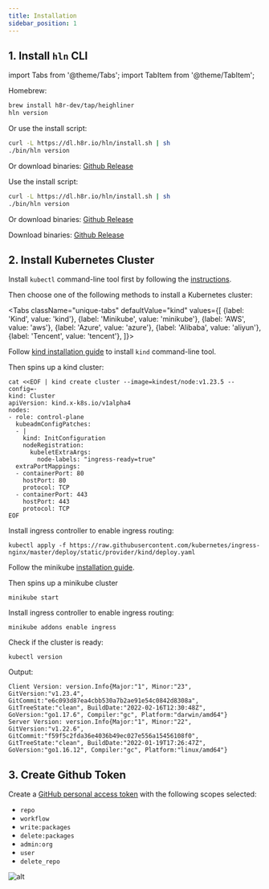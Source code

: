 ```yaml
---
title: Installation
sidebar_position: 1
---
```



## 1. Install `hln` CLI

import Tabs from '@theme/Tabs';
import TabItem from '@theme/TabItem';

<Tabs>
  <TabItem value="macos" label="MacOS" default>

Homebrew:

```bash
brew install h8r-dev/tap/heighliner
hln version
```

Or use the install script:

```bash
curl -L https://dl.h8r.io/hln/install.sh | sh
./bin/hln version
```

Or download binaries: [Github Release](https://github.com/h8r-dev/heighliner/releases)

  </TabItem>
  <TabItem value="linux" label="Linux">

Use the install script:

```bash
curl -L https://dl.h8r.io/hln/install.sh | sh
./bin/hln version
```

Or download binaries: [Github Release](https://github.com/h8r-dev/heighliner/releases)

  </TabItem>
  <TabItem value="windows" label="Windows">

Download binaries: [Github Release](https://github.com/h8r-dev/heighliner/releases)

  </TabItem>
</Tabs>

## 2. Install Kubernetes Cluster

Install `kubectl` command-line tool first by following the [instructions](https://kubernetes.io/docs/tasks/tools/).

Then choose one of the following methods to install a Kubernetes cluster:

<Tabs
className="unique-tabs"
defaultValue="kind"
values={[
{label: 'Kind', value: 'kind'},
{label: 'Minikube', value: 'minikube'},
{label: 'AWS', value: 'aws'},
{label: 'Azure', value: 'azure'},
{label: 'Alibaba', value: 'aliyun'},
{label: 'Tencent', value: 'tencent'},
]}>

<TabItem value="kind">

Follow [kind installation guide](https://kind.sigs.k8s.io/docs/user/quick-start/#installation) to install `kind` command-line tool.

Then spins up a kind cluster:

```shell
cat <<EOF | kind create cluster --image=kindest/node:v1.23.5 --config=-
kind: Cluster
apiVersion: kind.x-k8s.io/v1alpha4
nodes:
- role: control-plane
  kubeadmConfigPatches:
  - |
    kind: InitConfiguration
    nodeRegistration:
      kubeletExtraArgs:
        node-labels: "ingress-ready=true"
  extraPortMappings:
  - containerPort: 80
    hostPort: 80
    protocol: TCP
  - containerPort: 443
    hostPort: 443
    protocol: TCP
EOF
```

Install ingress controller to enable ingress routing:

```shell
kubectl apply -f https://raw.githubusercontent.com/kubernetes/ingress-nginx/master/deploy/static/provider/kind/deploy.yaml
```

</TabItem>

<TabItem value="minikube">

Follow the minikube [installation guide](https://minikube.sigs.k8s.io/docs/start/).

Then spins up a minikube cluster

```shell
minikube start
```

Install ingress controller to enable ingress routing:

```shell
minikube addons enable ingress
```

</TabItem>

<TabItem value="aws">
</TabItem>
<TabItem value="azure">
</TabItem>
<TabItem value="aliyun">
</TabItem>
<TabItem value="tencent">
</TabItem>

</Tabs>

Check if the cluster is ready:

```shell
kubectl version
```

Output:

```shell
Client Version: version.Info{Major:"1", Minor:"23", GitVersion:"v1.23.4", GitCommit:"e6c093d87ea4cbb530a7b2ae91e54c0842d8308a", GitTreeState:"clean", BuildDate:"2022-02-16T12:30:48Z", GoVersion:"go1.17.6", Compiler:"gc", Platform:"darwin/amd64"}
Server Version: version.Info{Major:"1", Minor:"22", GitVersion:"v1.22.6", GitCommit:"f59f5c2fda36e4036b49ec027e556a15456108f0", GitTreeState:"clean", BuildDate:"2022-01-19T17:26:47Z", GoVersion:"go1.16.12", Compiler:"gc", Platform:"linux/amd64"}
```

## 3. Create Github Token

Create a [GitHub personal access token](https://docs.github.com/en/authentication/keeping-your-account-and-data-secure/creating-a-personal-access-token) with the following scopes selected:

- `repo`
- `workflow`
- `write:packages`
- `delete:packages`
- `admin:org`
- `user`
- `delete_repo`

![alt](/img/docs/github_token_perm.png)
